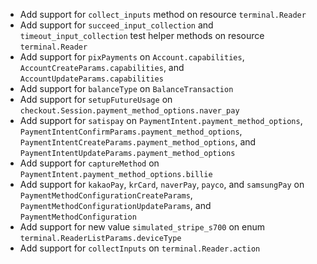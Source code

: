* Add support for `collect_inputs` method on resource `terminal.Reader`
* Add support for `succeed_input_collection` and `timeout_input_collection` test helper methods on resource `terminal.Reader`
* Add support for `pixPayments` on `Account.capabilities`, `AccountCreateParams.capabilities`, and `AccountUpdateParams.capabilities`
* Add support for `balanceType` on `BalanceTransaction`
* Add support for `setupFutureUsage` on `checkout.Session.payment_method_options.naver_pay`
* Add support for `satispay` on `PaymentIntent.payment_method_options`, `PaymentIntentConfirmParams.payment_method_options`, `PaymentIntentCreateParams.payment_method_options`, and `PaymentIntentUpdateParams.payment_method_options`
* Add support for `captureMethod` on `PaymentIntent.payment_method_options.billie`
* Add support for `kakaoPay`, `krCard`, `naverPay`, `payco`, and `samsungPay` on `PaymentMethodConfigurationCreateParams`, `PaymentMethodConfigurationUpdateParams`, and `PaymentMethodConfiguration`
* Add support for new value `simulated_stripe_s700` on enum `terminal.ReaderListParams.deviceType`
* Add support for `collectInputs` on `terminal.Reader.action`
